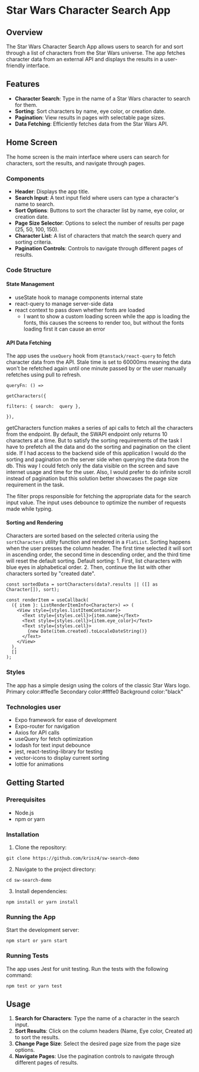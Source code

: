 # Star Wars Character Search App

## Overview

The Star Wars Character Search App allows users to search for and sort through a list of characters from the Star Wars universe. The app fetches character data from an external API and displays the results in a user-friendly interface.

## Features

- **Character Search**: Type in the name of a Star Wars character to search for them.
- **Sorting**: Sort characters by name, eye color, or creation date.
- **Pagination**: View results in pages with selectable page sizes.
- **Data Fetching**: Efficiently fetches data from the Star Wars API.

## Home Screen

The home screen is the main interface where users can search for characters, sort the results, and navigate through pages.

### Components

- **Header**: Displays the app title.
- **Search Input**: A text input field where users can type a character's name to search.
- **Sort Options**: Buttons to sort the character list by name, eye color, or creation date.
- **Page Size Selector**: Options to select the number of results per page (25, 50, 100, 150).
- **Character List**: A list of characters that match the search query and sorting criteria.
- **Pagination Controls**: Controls to navigate through different pages of results.

### Code Structure

#### State Management

- useState hook to manage components internal state
- react-query to manage server-side data
- react context to pass down whether fonts are loaded
  - I want to show a custom loading screen while the app is loading the fonts, this causes the screens to render too, but without the fonts loading first it can cause an error

#### API Data Fetching

The app uses the `useQuery` hook from `@tanstack/react-query` to fetch character data from the API.
Stale time is set to 60000ms meaning the data won't be refetched again until one minute passed by or the user manually refetches using pull to refresh.

```
queryFn: () =>

getCharacters({

filters: { search:  query },

}),
```

getCharacters function makes a series of api calls to fetch all the characters from the endpoint. By default, the SWAPI endpoint only returns 10 characters at a time. But to satisfy the sorting requirements of the task I have to prefetch all the data and do the sorting and pagination on the client side. If I had access to the backend side of this application I would do the sorting and pagination on the server side when querying the data from the db. This way I could fetch only the data visible on the screen and save internet usage and time for the user. Also, I would prefer to do infinite scroll instead of pagination but this solution better showcases the page size requirement in the task.

The filter props responsible for fetching the appropriate data for the search input value. The input uses debounce to optimize the number of requests made while typing.

#### Sorting and Rendering

Characters are sorted based on the selected criteria using the `sortCharacters` utility function and rendered in a `FlatList`.
Sorting happens when the user presses the column header.
The first time selected it will sort in ascending order, the second time in descending order, and the third time will reset the default sorting.
Default sorting: 1. First, list characters with blue eyes in alphabetical order. 2. Then, continue the list with other characters sorted by "created date".

```
const sortedData = sortCharacters(data?.results || ([] as Character[]), sort);

const renderItem = useCallback(
  ({ item }: ListRenderItemInfo<Character>) => (
    <View style={styles.listItemContainer}>
      <Text style={styles.cell}>{item.name}</Text>
      <Text style={styles.cell}>{item.eye_color}</Text>
      <Text style={styles.cell}>
        {new Date(item.created).toLocaleDateString()}
      </Text>
    </View>
  ),
  []
);
```

### Styles

The app has a simple design using the colors of the classic Star Wars logo.
Primary color:#ffed1e
Secondary color:#ffffe0
Background color:"black"

### Technologies user

- Expo framework for ease of development
- Expo-router for navigation 
- Axios for API calls
- useQuery for fetch optimization
- lodash for text input debounce
- jest, react-testing-library for testing
- vector-icons to display current sorting
- lottie for animations

## Getting Started

### Prerequisites

- Node.js
- npm or yarn

### Installation

1.  Clone the repository:

`git clone https://github.com/krisz4/sw-search-demo`

2.  Navigate to the project directory:

`cd sw-search-demo`

3.  Install dependencies:

`npm install
or
yarn install`

### Running the App

Start the development server:

`npm start
or
yarn start`

### Running Tests

The app uses Jest for unit testing. Run the tests with the following command:

`npm test
 or
yarn test`

## Usage

1.  **Search for Characters**: Type the name of a character in the search input.
2.  **Sort Results**: Click on the column headers (Name, Eye color, Created at) to sort the results.
3.  **Change Page Size**: Select the desired page size from the page size options.
4.  **Navigate Pages**: Use the pagination controls to navigate through different pages of results.
